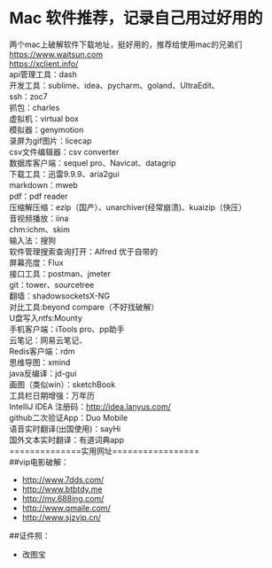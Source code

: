 # Mac 软件推荐，记录自己用过好用的
两个mac上破解软件下载地址，挺好用的，推荐给使用mac的兄弟们<br>
https://www.waitsun.com<br>
https://xclient.info/<br>
api管理工具：dash<br>
开发工具：sublime、idea、pycharm、goland、UltraEdit、<br>
ssh：zoc7<br>
抓包：charles<br>
虚拟机：virtual box<br>
模拟器：genymotion<br>
录屏为gif图片：licecap<br>
csv文件编辑器：csv converter<br>
数据库客户端：sequel pro、Navicat、datagrip<br>
下载工具：迅雷9.9.9、aria2gui<br>
markdown：mweb<br>
pdf：pdf reader<br>
压缩解压缩：ezip（国产）、unarchiver(经常崩溃)、kuaizip（快压）<br>
音视频播放：iina<br>
chm:ichm、skim<br>
输入法：搜狗<br>
软件管理搜索查询打开：Alfred  优于自带的<br>
屏幕亮度：Flux<br>
接口工具：postman、jmeter<br>
git：tower、sourcetree<br>
翻墙：shadowsocketsX-NG<br>
对比工具:beyond compare（不好找破解）<br>
U盘写入ntfs:Mounty<br>
手机客户端：iTools pro、pp助手<br>
云笔记：网易云笔记、<br>
Redis客户端：rdm<br>
思维导图：xmind<br>
java反编译：jd-gui<br>
画图（类似win）：sketchBook<br>
工具栏日期增强：万年历<br>
IntelliJ IDEA 注册码：http://idea.lanyus.com/<br>
github二次验证App：Duo Mobile<br>
语音实时翻译(出国使用)：sayHi<br>
国外文本实时翻译：有道词典app<br>
==============实用网址=================<br>
##vip电影破解：<br>
* http://www.7dds.com/<br>
* http://www.btbtdy.me<br>
* http://mv.688ing.com/<br>
* http://www.qmaile.com/<br>
* http://www.sjzvip.cn/<br>

##证件照：<br>
* 改图宝




